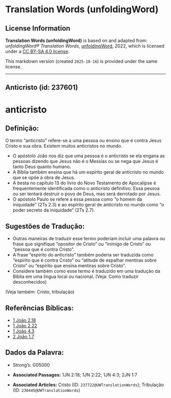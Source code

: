 # Translation Words (unfoldingWord)

## License Information

**Translation Words (unfoldingWord)** is based on and adapted from: _unfoldingWord® Translation Words_, [unfoldingWord](https://unfoldingword.org/utw), 2022, which is licensed under a [CC BY-SA 4.0 license](https://creativecommons.org/licenses/by-sa/4.0/legalcode.en).

This markdown version (created `2025-10-16`) is provided under the same license.



--------------------------------

## Anticristo (id: 237601)

anticristo
==========

Definição:
----------

O termo “anticristo” refere\-se a uma pessoa ou ensino que é contra Jesus Cristo e sua obra. Existem muitos anticristos no mundo.

* O apóstolo João nos diz que uma pessoa é o anticristo se ela engana as pessoas dizendo que Jesus não é o Messias ou se nega que Jesus é tanto Deus quanto humano.
* A Bíblia também ensina que há um espírito geral de anticristo no mundo que se opõe à obra de Jesus.
* A besta no capítulo 13 do livro do Novo Testamento de Apocalipse é frequentemente identificada como o anticristo definitivo. Essa pessoa ou ser tentará destruir o povo de Deus, mas será derrotado por Jesus.
* O apóstolo Paulo se refere a essa pessoa como “o homem da iniquidade” (2Ts 2\.3\) e ao espírito geral de anticristo no mundo como “o poder secreto da iniquidade” (2Ts 2\.7\).

Sugestões de Tradução:
----------------------

* Outras maneiras de traduzir esse termo poderiam incluir uma palavra ou frase que signifique “opositor de Cristo” ou “inimigo de Cristo” ou “pessoa que é contra Cristo”.
* A frase “espírito do anticristo” também poderia ser traduzida como “espírito que é contra Cristo” ou “atitude de espalhar mentiras sobre Cristo” ou “espírito que ensina mentiras sobre Cristo”.
* Considere também como esse termo é traduzido em uma tradução da Bíblia em uma língua local ou nacional. (Veja: Como traduzir desconhecidos)

(Veja também: Cristo, tribulação)

Referências Bíblicas:
---------------------

* [1 João 2\.18](https://ref.ly/1John2:18)
* [1 João 2\.22](https://ref.ly/1John2:22)
* [1 João 4\.3](https://ref.ly/1John4:3)
* [2 João 1\.7](https://ref.ly/2John1:7)

Dados da Palavra:
-----------------

* Strong’s: G05000

* **Associated Passages:** 1JN 2:18; 1JN 2:22; 1JN 4:3; 2JN 1:7
* **Associated Articles:** Cristo (ID: `237722@UWTranslationWords`); Tribulação (ID: `238445@UWTranslationWords`)

